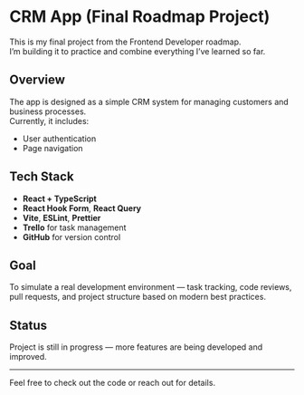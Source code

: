 # CRM App (Final Roadmap Project)

This is my final project from the Frontend Developer roadmap.  
I’m building it to practice and combine everything I’ve learned so far.

## Overview
The app is designed as a simple CRM system for managing customers and business processes.  
Currently, it includes:
- User authentication  
- Page navigation  

## Tech Stack
- **React + TypeScript**
- **React Hook Form**, **React Query**
- **Vite**, **ESLint**, **Prettier**
- **Trello** for task management
- **GitHub** for version control

## Goal
To simulate a real development environment — task tracking, code reviews, pull requests, and project structure based on modern best practices.

## Status
Project is still in progress — more features are being developed and improved.

---

 Feel free to check out the code or reach out for details.
